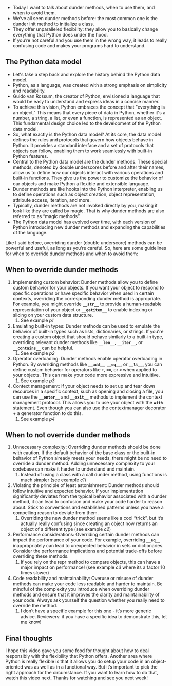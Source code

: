 - Today I want to talk about dunder methods, when to use them, and when to avoid them.
- We’ve all seen dunder methods before: the most common one is the dunder init method to initialize a class.
- They offer unparalleled flexibility: they allow you to basically change everything that Python does under the hood.
- If you’re not careful and you use them in the wrong way, it leads to really confusing code and makes your programs hard to understand.

## The Python data model

- Let's take a step back and explore the history behind the Python data model.
- Python, as a language, was created with a strong emphasis on simplicity and readability.
- Guido van Rossum, the creator of Python, envisioned a language that would be easy to understand and express ideas in a concise manner.
- To achieve this vision, Python embraces the concept that "everything is an object." This means that every piece of data in Python, whether it's a number, a string, a list, or even a function, is represented as an object. This fundamental design choice led to the development of the Python data model.
- So, what exactly is the Python data model? At its core, the data model defines the rules and protocols that govern how objects behave in Python. It provides a standard interface and a set of protocols that objects can follow, enabling them to work seamlessly with built-in Python features.
- Central to the Python data model are the dunder methods. These special methods, denoted by double underscores before and after their names, allow us to define how our objects interact with various operations and built-in functions. They give us the power to customize the behavior of our objects and make Python a flexible and extensible language.
- Dunder methods are like hooks into the Python interpreter, enabling us to define operations such as object creation, object representation, attribute access, iteration, and more.
- Typically, dunder methods are not invoked directly by you, making it look like they are called by magic. That is why dunder methods are also referred to as “magic methods”.
- The Python data model has evolved over time, with each version of Python introducing new dunder methods and expanding the capabilities of the language.

Like I said before, overriding dunder (double underscore) methods can be powerful and useful, as long as you’re careful. So, here are some guidelines for when to override dunder methods and when to avoid them:

## When to override dunder methods

1. Implementing custom behavior: Dunder methods allow you to define custom behavior for your objects. If you want your object to respond to specific operations or have specific behavior when used in certain contexts, overriding the corresponding dunder method is appropriate. For example, you might override **`__str__`** to provide a human-readable representation of your object or **`__getitem__`** to enable indexing or slicing on your custom data structure.
   1. See example _p1_
2. Emulating built-in types: Dunder methods can be used to emulate the behavior of built-in types such as lists, dictionaries, or strings. If you're creating a custom object that should behave similarly to a built-in type, overriding relevant dunder methods like **`__len__`**, **`__iter__`**, or **`__contains__`** can be helpful.
   1. See example _p2_
3. Operator overloading: Dunder methods enable operator overloading in Python. By overriding methods like **`__add__`**, **`__eq__`**, or **`__lt__`**, you can define custom behavior for operators like **`+`**, **`==`**, or **`<`** when applied to your objects. This can make your code more expressive and intuitive.
   1. See example _p3_
4. Context management: If your object needs to set up and tear down resources in a specific context, such as opening and closing a file, you can use the **`__enter__`** and **`__exit__`** methods to implement the context management protocol. This allows you to use your object with the **`with`** statement. Even though you can also use the contextmanager decorator + a generator function to do this.
   1. See example _p4_

## When to not override dunder methods

1. Unnecessary complexity: Overriding dunder methods should be done with caution. If the default behavior of the base class or the built-in behavior of Python already meets your needs, there might be no need to override a dunder method. Adding unnecessary complexity to your codebase can make it harder to understand and maintain.
   1. Instead of using a class with a call dunder method, using functions is much simpler (see example _c1_)
2. Violating the principle of least astonishment: Dunder methods should follow intuitive and expected behavior. If your implementation significantly deviates from the typical behavior associated with a dunder method, it can lead to confusion and make your code harder to reason about. Stick to conventions and established patterns unless you have a compelling reason to deviate from them.
   1. Overriding the new dunder method seems like a cool “trick”, but it’s actually really confusing since creating an object now returns an object of a different type (see example _c2_)
3. Performance considerations: Overriding certain dunder methods can impact the performance of your code. For example, overriding **`__eq__`** inappropriately can lead to unexpected behavior in sets or dictionaries. Consider the performance implications and potential trade-offs before overriding these methods.
   1. If you rely on the repr method to compare objects, this can have a major impact on performance! (see example _c3_ where its a factor 10 times slower)
4. Code readability and maintainability: Overuse or misuse of dunder methods can make your code less readable and harder to maintain. Be mindful of the complexity you introduce when overriding dunder methods and ensure that it improves the clarity and maintainability of your code. Always ask yourself the question whether you really need to override the method.
   1. I don’t have a specific example for this one - it’s more generic advice. Reviewers: if you have a specific idea to demonstrate this, let me know!

## Final thoughts

I hope this video gave you some food for thought about how to deal responsibly with the flexibility that Python offers. Another area where Python is really flexible is that it allows you do setup your code in an object-oriented was as well as in a functional way. But it’s important to pick the right approach for the circumstance. If you want to learn how to do that, watch this video next. Thanks for watching and see you next week!
